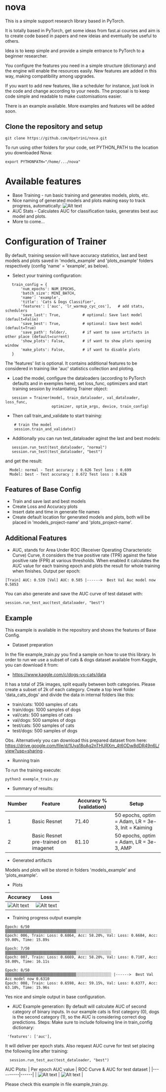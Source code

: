 # nova
This is a simple support research library based in PyTorch.

It is totally based in PyTorch, get some ideas from fast.ai courses and aim is to create code based in papers and new ideias and eventually be useful to others.

Idea is to keep simple and provide a simple entrance to PyTorch to a beginner researcher.

You configure the features you need in a simple structure (dictionary) and the engine will enable the resources easily. New features are added in this way, making compatibility among upgrades.

If you want to add new features, like a scheduler for instance, just look in the code and change according to your needs. The proposal is to keep code simple and readable to make customisations easier.

There is an example available. More examples and features will be added soon.

## Clone the repository and setup
 ```
 git clone https://github.com/dpetrini/nova.git
 ```
To run using other folders for your code, set PYTHON_PATH to the location you downloaded Nova:
 ```
export PYTHONPATH="/home/.../nova"
 ```

 # Available features
  - Base Training - run basic training and generates models, plots, etc.
  - Nice naming of generated models and plots making easy to track progress, automatically:
  ![Alt text](images/naming_features.png?raw=true "Naming features")
  - AUC Stats - Calculates AUC for classification tasks, generates best auc model and plots.
  - More to come...

# Configuration of Trainer

By default, training session will have accuracy statistics, last and best models and plots saved in 'models_example' and 'plots_example' folders respectively (config 'name' = 'example', as below).

 - Select your training configuration:
 ```
    train_config = {
        'num_epochs': NUM_EPOCHS,
        'batch_size': MINI_BATCH,
        'name': 'example',
        'title': 'Cats & Dogs Classifier',
        'features': ['auc', 'lr_warmup_cyc_cos'],   # add stats, schedulers
        'save_last': True,          # optional: Save last model (default=False)
        'save_best': True,          # optional: Save best model (default=True)
        'save_path': folder/,       # if want to save artifacts in other place (default=current)
        'show_plots': False,        # if want to show plots opening window
        'make_plots': False,        # if want to disable plots
    }
 ```

The 'features' list is optional. It contains additional features to be considered in training like 'auc' statistics collection and ploting.
 - Load the model, configure the dataloaders (according to PyTorch defaults and in exemples here), set loss_func, optimizers and start training session by instantiating Trainer object:

 ```
    session = Trainer(model, train_dataloader, val_dataloader, loss_func,
                      optimizer, optim_args, device, train_config)
```

 - Then call train_and_validate to start training:
```
    # train the model
    session.train_and_validate()
 ```
 - Additionally you can run test_dataloader aginst the last and best models:
 ```
    session.run_test(test_dataloader, "normal")
    session.run_test(test_dataloader, "best")
  ```
  and get the result:
  ```
    Model: normal - Test accuracy : 0.626 Test loss : 0.699
    Model: best - Test accuracy : 0.672 Test loss : 0.626
  ```
## Features of Base Config

 - Train and save last and best models
 - Create Loss and Accuracy plots
 - Insert date and time in generate file names
 - Create default location for generated models and plots, both will be placed in 'models_project-name' and 'plots_project-name'.

## Additional Features

 - AUC, stands for Area Under ROC (Receiver Operating Characteristic Curve) Curve, it considers the true positive rate (TPR) against the false positive rate (FPR) at various thresholds. When enabled it calculates the AUC value for each training epoch and plots the result for whole training when finishes.
 Output per epoch:
 ```
[Train] AUC: 0.539 [Val] AUC: 0.585 |------>  Best Val Auc model now 0.5853
 ```
You can also generate and save the AUC curve of test dataset with:
```
session.run_test_auc(test_dataloader, "best")
```

## Example

This example is available in the repository and shows the features of Base Config.

- Dataset preparation

In the file example_train.py you find a sample on how to use this library. In order to run we use a subset of cats & dogs dataset available from Kaggle, you can download it from:

- https://www.kaggle.com/c/dogs-vs-cats/data 

It has a total of 25k images, split equally between both categories. Please create a subset of 2k of each category. Create a top level folder 'data_cats_dogs' and divide the data in internal folders like this:

 - train/cats: 1000 samples of cats
 - train/dogs: 1000 samples of dogs
 - val/cats: 500 samples of cats
 - val/dogs: 500 samples of dogs
 - test/cats: 500 samples of cats
 - test/dogs: 500 samples of dogs

 Obs. Alternatively you can download this prepared dataset from here: https://drive.google.com/file/d/1Uya18oAg2nTHURXm_4t6ODw8dDR49n6L/view?usp=sharing .

 - Running train
 
 To run the training execute:

 ```
 python3 exemple_train.py
 ```

 - Summary of results:

| Number | Feature       | Accuracy % (validation)     | Setup          |
| ------ | ------------- | ------------- | -------------- |
| 1 | Basic Resnet  | 71.40  |  50 epochs, optim = Adam, LR = 3e-3, Init = Kaiming    |
| 2 | Basic Resnet pre-trained on imagenet | 81.10  | 50 epochs, optim = Adam, LR = 3e-3, AMP      |

- Generated artifacts

Models and plots will be stored in folders 'models_example' and 'plots_example'.

- Plots

| Accuracy | Loss |
|----------|------|
| ![Alt text](images/2020-07-12-08h28m_acc_curve.png?raw=true "Accuracy Curve") | ![Alt text](images/2020-08-12-08h28m_loss_curve.png?raw=true "Loss Curve") |

- Training progress output example
 ```
Epoch: 6/50
▒▒▒▒▒▒▒▒▒▒▒▒▒▒▒▒▒▒▒▒▒▒▒▒▒▒▒▒▒▒▒▒░░░░░░░░░░░░░░░░
Epoch: 006, Train: Loss: 0.6864, Acc: 58.20%, Val: Loss: 0.6684, Acc: 59.00%, Time: 15.89s

Epoch: 7/50
▒▒▒▒▒▒▒▒▒▒▒▒▒▒▒▒▒▒▒▒▒▒▒▒▒▒▒▒▒▒▒▒░░░░░░░░░░░░░░░░
Epoch: 007, Train: Loss: 0.6669, Acc: 58.20%, Val: Loss: 0.7107, Acc: 58.00%, Time: 16.11s

Epoch: 8/50
▒▒▒▒▒▒▒▒▒▒▒▒▒▒▒▒▒▒▒▒▒▒▒▒▒▒▒▒▒▒▒▒░░░░░░░░░░░░░░░░ |------>  Best Val Acc model now 0.6310
Epoch: 008, Train: Loss: 0.6598, Acc: 59.15%, Val: Loss: 0.6377, Acc: 63.10%, Time: 15.96s
 ```
Yes nice and simple output in base configuration.

 - AUC Example generation: 
By default will calculate AUC of second category of binary inputs. In our example cats is first category (0), dogs is the second category (1), so the AUC is considering correct dog predictions.
 Steps:
 Make sure to include following line in train_config dictionary:
 ```
  'features': ['auc'],
 ```
 It will deliver per epoch stats. Also request AUC curve for test set placing the following line after training:
```
  session.run_test_auc(test_dataloader, "best")
```
AUC Plots:
| Per epoch AUC value | ROC Curve & AUC for test dataset |
|----------|------|
| ![Alt text](images/2020-09-22-17h35m_AUC_curve_AUC_08559.png?raw=true "Training AUC") | ![Alt text](images/2020-09-22-17h35m_Category_1_ROC.png?raw=true "Test AUC Curve") |

Please check this example in file example_train.py.






